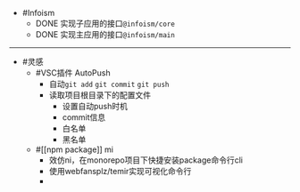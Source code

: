 - #Infoism
	- DONE 实现子应用的接口`@infoism/core`
	- DONE 实现主应用的接口`@infoism/main`
- ---
- #灵感
	- #VSC插件 AutoPush
		- 自动`git add` `git commit` `git push`
		- 读取项目根目录下的配置文件
			- 设置自动push时机
			- commit信息
			- 白名单
			- 黑名单
	- #[[npm package]] mi
		- 效仿ni，在monorepo项目下快捷安装package命令行cli
		- 使用webfansplz/temir实现可视化命令行
		-